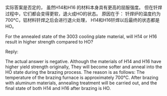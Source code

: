 实际答案是否定的，
虽然H14和H16 的材料本身具有更高的屈服强度。
但在钎焊过程中，它们都会变得更软，退火成HO的状态。
原因在于：
钎焊炉的温度约为 700°C，铝材料钎焊之后会进行退火处理，
H14和H16钎焊以后最终的状态都是HO。

For the annealed state of the 3003 cooling plate material, will H14 or H16 result in higher strength compared to HO? 

Reply:

The actual answer is negative.
Although the materials of H14 and H16 have higher yield strength originally,
They will become softer and anneal into the HO state during the brazing process.
The reason is as follows:
The temperature of the brazing furnace is approximately 700°C. After brazing with aluminum materials, annealing treatment will be carried out,
and the final state of both H14 and H16 after brazing is HO.

